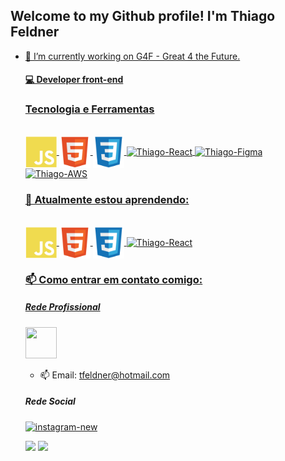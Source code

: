 
## Welcome to my Github profile! I'm Thiago Feldner

  <a href="https://github.com/thiagofeldner">
   
- 🔭 I’m currently working on G4F - Great 4 the Future.
  
  
  ####  💻 Developer front-end


  ### Tecnologia e Ferramentas
 
  <div style="display: inline_block"><br>
    <img align="center" alt="Thiago-Js" height="50" width="50" src="https://raw.githubusercontent.com/devicons/devicon/master/icons/javascript/javascript-plain.svg">
    <img align="center" alt="Thiago-HTML" height="50" width="50" src="https://raw.githubusercontent.com/devicons/devicon/master/icons/html5/html5-original.svg">
    <img align="center" alt="Thiago-CSS" height="50" width="50" src="https://raw.githubusercontent.com/devicons/devicon/master/icons/css3/css3-original.svg">
    <img align="center" alt="Thiago-React" height="50" width="50" src="https://cdn.jsdelivr.net/gh/devicons/devicon/icons/react/react-original-wordmark.svg">
    <img align="center" alt="Thiago-Figma" height="50" width="50" src="https://cdn.jsdelivr.net/gh/devicons/devicon/icons/figma/figma-original.svg">
    <img align="center" alt="Thiago-AWS" height="50" width="50" src="https://cdn.jsdelivr.net/gh/devicons/devicon/icons/amazonwebservices/amazonwebservices-plain-wordmark.svg">
  </div>
  
  
 
  ### 🌱 Atualmente estou aprendendo:

    <div style="display: inline_block"><br>
      <img align="center" alt="Thiago-Js" height="50" width="50" src="https://raw.githubusercontent.com/devicons/devicon/master/icons/javascript/javascript-plain.svg">
      <img align="center" alt="Thiago-HTML" height="50" width="50" src="https://raw.githubusercontent.com/devicons/devicon/master/icons/html5/html5-original.svg">
      <img align="center" alt="Thiago-CSS" height="50" width="50" src="https://raw.githubusercontent.com/devicons/devicon/master/icons/css3/css3-original.svg">
      <img align="center" alt="Thiago-React" height="50" width="50" src="https://cdn.jsdelivr.net/gh/devicons/devicon/icons/react/react-original-wordmark.svg">
    </div> 


  ### 📫 Como entrar em contato comigo:
  


  ##### Rede Profissional

   <a href="https://www.linkedin.com/in/thiago-feldner/" target="_blank"><img  height="50" width="50" src="https://cdn.jsdelivr.net/gh/devicons/devicon/icons/linkedin/linkedin-original.svg"/></a> 

   - 📫 Email: tfeldner@hotmail.com
 
  ##### Rede Social

  <a href="https://www.instagram.com/thiagofeldner/" target="_blank"><img width="48" height="48" src="https://img.icons8.com/fluency/48/instagram-new.png" alt="instagram-new"/></a>

 

  <div> 
     <img height="150em" src="https://github-readme-stats.vercel.app/api?username=thiagofeldner&show_icons=true&theme=dracula&include_all_commits=true&count_private=true"/>
     <img height="150em" src="https://github-readme-stats.vercel.app/api/top-langs/?username=thiagofeldner&layout=compact&langs_count=7&theme=dracula"/>
  </div>


  <!---
  thiagofeldner/thiagofeldner is a ✨ special ✨ repository because its `README.md` (this file) appears on your GitHub profile.
  You can click the Preview link to take a look at your changes.
  --->
